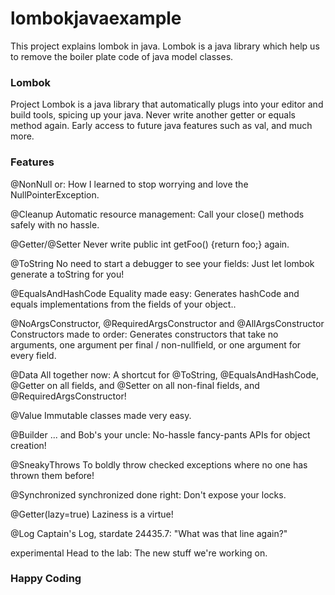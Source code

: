 # lombokjavaexample
This project explains lombok in java. Lombok is a java library which help us to remove the boiler plate code of java model classes.

### Lombok ###
Project Lombok is a java library that automatically plugs into your editor and build tools, spicing up your java.
Never write another getter or equals method again. Early access to future java features such as val, and much more.

### Features ###

@NonNull
or: How I learned to stop worrying and love the NullPointerException.

@Cleanup
Automatic resource management: Call your close() methods safely with no hassle.

@Getter/@Setter
Never write public int getFoo() {return foo;} again.

@ToString
No need to start a debugger to see your fields: Just let lombok generate a toString for you!

@EqualsAndHashCode
Equality made easy: Generates hashCode and equals implementations from the fields of your object..

@NoArgsConstructor, @RequiredArgsConstructor and @AllArgsConstructor
Constructors made to order: Generates constructors that take no arguments, one argument per final / non-nullfield, or one argument for every field.

@Data
All together now: A shortcut for @ToString, @EqualsAndHashCode, @Getter on all fields, and @Setter on all non-final fields, and @RequiredArgsConstructor!

@Value
Immutable classes made very easy.

@Builder
... and Bob's your uncle: No-hassle fancy-pants APIs for object creation!

@SneakyThrows
To boldly throw checked exceptions where no one has thrown them before!

@Synchronized
synchronized done right: Don't expose your locks.

@Getter(lazy=true)
Laziness is a virtue!

@Log
Captain's Log, stardate 24435.7: "What was that line again?"

experimental
Head to the lab: The new stuff we're working on.

### Happy Coding ###
